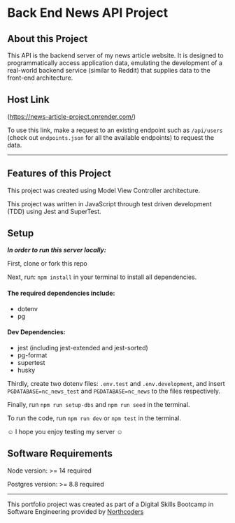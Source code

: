 # Back End News API Project

## About this Project

This API is the backend server of my news article website. It is designed to programmatically access application data, emulating the development of a real-world backend service (similar to Reddit) that supplies data to the front-end architecture.

## Host Link

(https://news-article-project.onrender.com/)

To use this link, make a request to an existing endpoint such as `/api/users` (check out `endpoints.json` for all the available endpoints) to request the data.

---

## Features of this Project

This project was created using Model View Controller architecture.

This project was written in JavaScript through test driven development (TDD) using Jest and SuperTest.

## Setup

**_In order to run this server locally:_**

First, clone or fork this repo

Next, run: `npm install` in your terminal to install all dependencies. 

#### The required dependencies include:

 - dotenv
 - pg

#### Dev Dependencies:
 - jest (including jest-extended and jest-sorted)
 - pg-format
 - supertest
 - husky

Thirdly, create two dotenv files: `.env.test` and `.env.development`, and insert `PGDATABASE=nc_news_test` and `PGDATABASE=nc_news` to the files respectively.

Finally, run `npm run setup-dbs` and `npm run seed` in the terminal.

To run the code, run `npm run dev` or `npm test` in the terminal.

☺ I hope you enjoy testing my server ☺

## Software Requirements
Node version: >= 14 required

Postgres version: >= 8.8 required

---

This portfolio project was created as part of a Digital Skills Bootcamp in Software Engineering provided by [Northcoders](https://northcoders.com/)